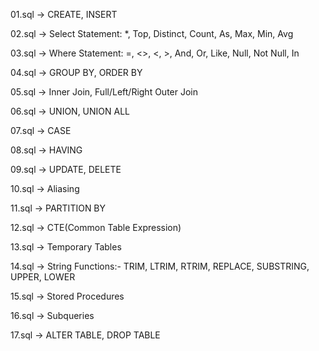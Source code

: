 01.sql -> CREATE, INSERT

02.sql -> Select Statement: *, Top, Distinct, Count, As, Max, Min, Avg

03.sql -> Where Statement: =, <>, <, >, And, Or, Like, Null, Not Null, In

04.sql -> GROUP BY, ORDER BY

05.sql -> Inner Join, Full/Left/Right Outer Join

06.sql -> UNION, UNION ALL

07.sql -> CASE

08.sql -> HAVING

09.sql -> UPDATE, DELETE

10.sql -> Aliasing

11.sql -> PARTITION BY

12.sql -> CTE(Common Table Expression)

13.sql -> Temporary Tables

14.sql -> String Functions:- TRIM, LTRIM, RTRIM, REPLACE, SUBSTRING, UPPER, LOWER

15.sql -> Stored Procedures

16.sql -> Subqueries

17.sql -> ALTER TABLE, DROP TABLE